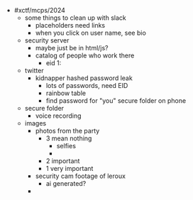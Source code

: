 - #xctf/mcps/2024
	- some things to clean up with slack
		- placeholders need links
		- when you click on user name, see bio
	- security server
		- maybe just be in html/js?
		- catalog of people who work there
			- eid 1:
	- twitter
		- kidnapper hashed password leak
			- lots of passwords, need EID
			- rainbow table
			- find password for "you" secure folder on phone
	- secure folder
		- voice recording
	- images
		- photos from the party
			- 3 mean nothing
				- selfies
				-
			- 2 important
			- 1 very important
		- security cam footage of leroux
			- ai generated?
		-